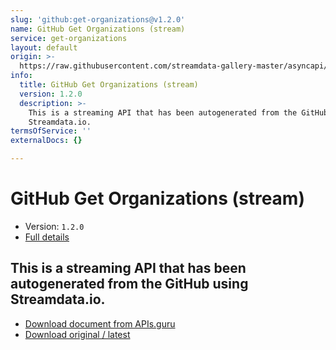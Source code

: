 ```yaml
---
slug: 'github:get-organizations@v1.2.0'
name: GitHub Get Organizations (stream)
service: get-organizations
layout: default
origin: >-
  https://raw.githubusercontent.com/streamdata-gallery-master/asyncapi/master/_listings/github/github-get-organizations-stream-async.md
info:
  title: GitHub Get Organizations (stream)
  version: 1.2.0
  description: >-
    This is a streaming API that has been autogenerated from the GitHub using
    Streamdata.io.
termsOfService: ''
externalDocs: {}

---
```

# GitHub Get Organizations (stream)

* Version: `1.2.0`
* [Full details](../html/github:get-organizations@v1.2.0.html)



## This is a streaming API that has been autogenerated from the GitHub using Streamdata.io.



* [Download document from APIs.guru](https://raw.githubusercontent.com/APIs-guru/asyncapi-directory/master/docs/APIs/github%3Aget-organizations%40v1.2.0.yaml)
* [Download original / latest](https://raw.githubusercontent.com/streamdata-gallery-master/asyncapi/master/_listings/github/github-get-organizations-stream-async.md)

<script type="application/ld+json">
{
  "@context": "http://schema.org/",
  "@type": "WebAPI",
  "description": "This is a streaming API that has been autogenerated from the GitHub using Streamdata.io.",
  "documentation": "",

  "name": "GitHub Get Organizations (stream)"
}
</script>
